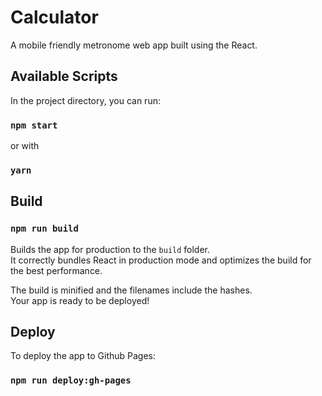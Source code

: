 # Calculator

A mobile friendly metronome web app built using the React. 

## Available Scripts

In the project directory, you can run:

### `npm start`  

or with

### `yarn`

## Build

### `npm run build`

Builds the app for production to the `build` folder.\
It correctly bundles React in production mode and optimizes the build for the best performance.

The build is minified and the filenames include the hashes.\
Your app is ready to be deployed!

## Deploy

To deploy the app to Github Pages:

### `npm run deploy:gh-pages`


